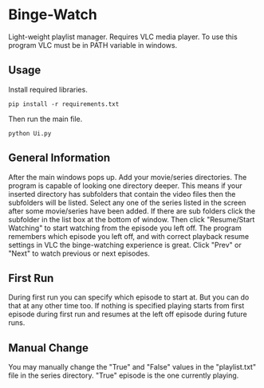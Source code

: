 # Binge-Watch
Light-weight playlist manager. Requires VLC media player. To use this program VLC must be in PATH variable in windows.


## Usage
Install required libraries.
```
pip install -r requirements.txt
```
Then run the main file.
```
python Ui.py
```

## General Information
After the main windows pops up. Add your movie/series directories. The program is capable of looking one directory deeper.
This means if your inserted directory has subfolders that contain the video files then the subfolders will be listed.
Select any one of the series listed in the screen after some movie/series have been added. If there are sub folders
click the subfolder in the list box at the bottom of window. Then click "Resume/Start Watching" to start watching
from the episode you left off. The program remembers which episode you left off, and with correct playback resume settings in VLC the binge-watching experience is great. Click "Prev" or "Next" to watch
previous or next episodes. 

## First Run
During first run you can specify which episode to start at. But you can do that at any other time too. If nothing is specified playing starts from first episode during 
first run and resumes at the left off episode during future runs.

## Manual Change
You may manually change the "True" and "False" values in the "playlist.txt" file in the series directory. "True" episode is the one currently playing.